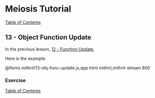 # Meiosis Tutorial

[Table of Contents](toc.html)

## 13 - Object Function Update

In the previous lesson, [12 - Function Update](12-func-update-mithril.html),

Here is the example:

@flems mithril/13-obj-func-update.js,app.html mithril,mithril-stream 800

### Exercise

[Table of Contents](toc.html)
